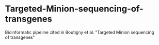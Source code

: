 # Targeted-Minion-sequencing-of-transgenes
Bioinformatic pipeline cited in Boutigny et al. "Targeted Minion sequencing of transgenes"
